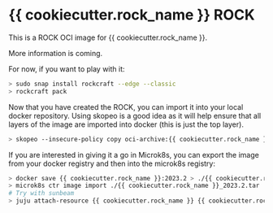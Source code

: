 # {{ cookiecutter.rock_name }} ROCK

This is a ROCK OCI image for {{ cookiecutter.rock_name }}.

More information is coming.

For now, if you want to play with it:

```bash
> sudo snap install rockcraft --edge --classic
> rockcraft pack
```

Now that you have created the ROCK, you can import it into
your local docker repository. Using skopeo is a good idea as
it will help ensure that all layers of the image are imported
into docker (this is just the top layer).

```bash
> skopeo --insecure-policy copy oci-archive:{{ cookiecutter.rock_name }}_2023.2_amd64.rock docker-daemon:{{ cookiecutter.rock_name }}:2023.2
```

If you are interested in giving it a go in Microk8s, you can
export the image from your docker registry and then into the
microk8s registry:

```bash
> docker save {{ cookiecutter.rock_name }}:2023.2 > ./{{ cookiecutter.rock_name }}_2023.2.tar
> microk8s ctr image import ./{{ cookiecutter.rock_name }}_2023.2.tar
# Try with sunbeam
> juju attach-resource {{ cookiecutter.rock_name }} {{ cookiecutter.rock_name }}-image={{ cookiecutter.rock_name }}:2023.2
```
